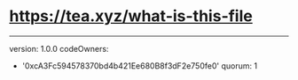 # https://tea.xyz/what-is-this-file
---
version: 1.0.0
codeOwners:
  - '0xcA3Fc594578370bd4b421Ee680B8f3dF2e750fe0'
quorum: 1
